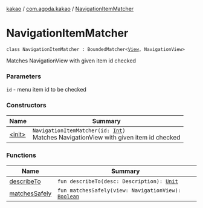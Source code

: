 [kakao](../../index.md) / [com.agoda.kakao](../index.md) / [NavigationItemMatcher](.)

# NavigationItemMatcher

`class NavigationItemMatcher : BoundedMatcher<`[`View`](https://developer.android.com/reference/android/view/View.html)`, NavigationView>`

Matches NavigationView with given item id checked

### Parameters

`id` - menu item id to be checked

### Constructors

| Name | Summary |
|---|---|
| [&lt;init&gt;](-init-.md) | `NavigationItemMatcher(id: `[`Int`](https://kotlinlang.org/api/latest/jvm/stdlib/kotlin/-int/index.html)`)`<br>Matches NavigationView with given item id checked |

### Functions

| Name | Summary |
|---|---|
| [describeTo](describe-to.md) | `fun describeTo(desc: Description): `[`Unit`](https://kotlinlang.org/api/latest/jvm/stdlib/kotlin/-unit/index.html) |
| [matchesSafely](matches-safely.md) | `fun matchesSafely(view: NavigationView): `[`Boolean`](https://kotlinlang.org/api/latest/jvm/stdlib/kotlin/-boolean/index.html) |
